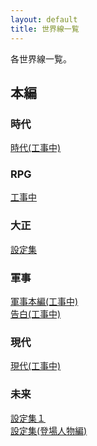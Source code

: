 ```yaml
---
layout: default
title: 世界線一覧
---
```



各世界線一覧。


## 本編
<h3>時代</h3>
<a href="">時代(工事中)</a>
<br>
<h3>RPG</h3>
<a href="">工事中</a>
<br>
<h3>大正</h3>
<a href="https://merufrola.github.io/SetukiaWiki/wiki/taisho_config">設定集</a>
<br>
<h3>軍事</h3>
<a href="">軍事本編(工事中)</a><br>
<a href="">告白(工事中)</a>
<br>
<h3>現代</h3>
<a href="">現代(工事中)</a>
<br>
<h3>未来</h3>
<a href="https://merufrola.github.io/SetukiaWiki/wiki/mirai_config_1">設定集１</a><br>
<a href="https://merufrola.github.io/SetukiaWiki/wiki/mirai-config-2">設定集(登場人物編)</a>

